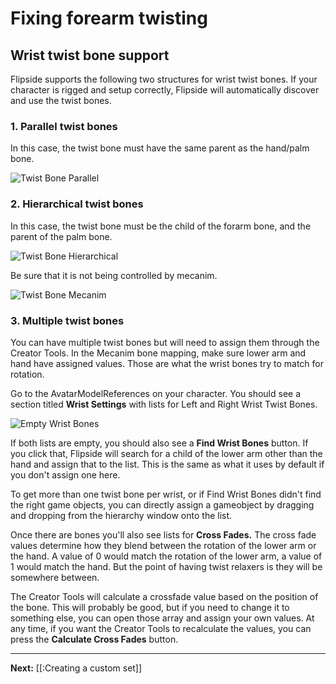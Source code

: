 # Fixing forearm twisting

## Wrist twist bone support

Flipside supports the following two structures for wrist twist bones. If your character is rigged and setup correctly, Flipside will automatically discover and use the twist bones.

### 1. Parallel twist bones

In this case, the twist bone must have the same parent as the hand/palm bone.

![Twist Bone Parallel](https://www.flipsidexr.com/files/docs/screenshots/ParallelTwistBone.png)

### 2. Hierarchical twist bones

In this case, the twist bone must be the child of the forarm bone, and the parent of the palm bone.

![Twist Bone Hierarchical](https://www.flipsidexr.com/files/docs/screenshots/HierarchicalTwistBone.png)

Be sure that it is not being controlled by mecanim.

![Twist Bone Mecanim](https://www.flipsidexr.com/files/docs/screenshots/HierarchicalBoneMapping.png)

### 3. Multiple twist bones

You can have multiple twist bones but will need to assign them through the Creator Tools. In the Mecanim bone mapping, make sure lower arm and hand have assigned values. Those are what the wrist bones try to match for rotation.

Go to the AvatarModelReferences on your character. You should see a section titled **Wrist Settings** with lists for Left and Right Wrist Twist Bones.

![Empty Wrist Bones](https://www.flipsidexr.com/files/docs/gifs/EmptyWristBones.gif)

If both lists are empty, you should also see a **Find Wrist Bones** button. If you click that, Flipside will search for a child of the lower arm other than the hand and assign that to the list. This is the same as what it uses by default if you don't assign one here.

To get more than one twist bone per wrist, or if Find Wrist Bones didn't find the right game objects, you can directly assign a gameobject by dragging and dropping from the hierarchy window onto the list.

Once there are bones you'll also see lists for **Cross Fades.** The cross fade values determine how they blend between the rotation of the lower arm or the hand. A value of 0 would match the rotation of the lower arm, a value of 1 would match the hand. But the point of having twist relaxers is they will be somewhere between.

The Creator Tools will calculate a crossfade value based on the position of the bone. This will probably be good, but if you need to change it to something else, you can open those array and assign your own values. At any time, if you want the Creator Tools to recalculate the values, you can press the **Calculate Cross Fades** button.

---

**Next:** [[:Creating a custom set]]
